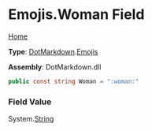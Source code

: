 # Emojis\.Woman Field

[Home](../../../README.md)

**Type**: [DotMarkdown](../../README.md)\.[Emojis](../README.md)

**Assembly**: DotMarkdown\.dll

```csharp
public const string Woman = ":woman:"
```

### Field Value

System\.[String](https://docs.microsoft.com/en-us/dotnet/api/system.string)